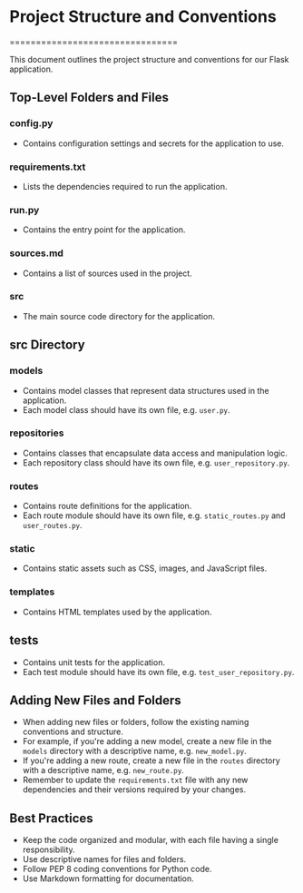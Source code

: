 # Project Structure and Conventions
================================

This document outlines the project structure and conventions for our Flask application.

## Top-Level Folders and Files

### config.py

* Contains configuration settings and secrets for the application to use.

### requirements.txt

* Lists the dependencies required to run the application.

### run.py

* Contains the entry point for the application.

### sources.md

* Contains a list of sources used in the project.

### src

* The main source code directory for the application.

## src Directory

### models

* Contains model classes that represent data structures used in the application.
* Each model class should have its own file, e.g. `user.py`.

### repositories

* Contains classes that encapsulate data access and manipulation logic.
* Each repository class should have its own file, e.g. `user_repository.py`.

### routes

* Contains route definitions for the application.
* Each route module should have its own file, e.g. `static_routes.py` and `user_routes.py`.

### static

* Contains static assets such as CSS, images, and JavaScript files.

### templates

* Contains HTML templates used by the application.

## tests

* Contains unit tests for the application.
* Each test module should have its own file, e.g. `test_user_repository.py`.

## Adding New Files and Folders

* When adding new files or folders, follow the existing naming conventions and structure.
* For example, if you're adding a new model, create a new file in the `models` directory with a descriptive name, e.g. `new_model.py`.
* If you're adding a new route, create a new file in the `routes` directory with a descriptive name, e.g. `new_route.py`.
* Remember to update the `requirements.txt` file with any new dependencies and their versions required by your changes.

## Best Practices

* Keep the code organized and modular, with each file having a single responsibility.
* Use descriptive names for files and folders.
* Follow PEP 8 coding conventions for Python code.
* Use Markdown formatting for documentation.